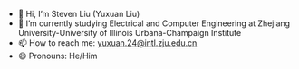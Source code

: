 - 👋 Hi, I’m Steven Liu (Yuxuan Liu)
- 🌱 I’m currently studying Electrical and Computer Engineering at Zhejiang University-University of Illinois Urbana-Champaign Institute
- 📫 How to reach me: yuxuan.24@intl.zju.edu.cn
- 😄 Pronouns: He/Him


<!---
StevenLiu06/StevenLiu06 is a ✨ special ✨ repository because its `README.md` (this file) appears on your GitHub profile.
You can click the Preview link to take a look at your changes.
--->
